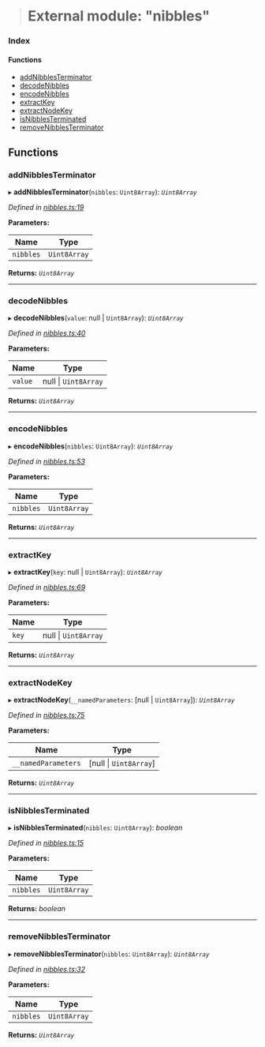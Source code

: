 > # External module: "nibbles"

### Index

#### Functions

* [addNibblesTerminator](_nibbles_.md#addnibblesterminator)
* [decodeNibbles](_nibbles_.md#decodenibbles)
* [encodeNibbles](_nibbles_.md#encodenibbles)
* [extractKey](_nibbles_.md#extractkey)
* [extractNodeKey](_nibbles_.md#extractnodekey)
* [isNibblesTerminated](_nibbles_.md#isnibblesterminated)
* [removeNibblesTerminator](_nibbles_.md#removenibblesterminator)

## Functions

###  addNibblesTerminator

▸ **addNibblesTerminator**(`nibbles`: `Uint8Array`): *`Uint8Array`*

*Defined in [nibbles.ts:19](https://github.com/polkadot-js/common/blob/6c79462/packages/trie-codec/src/nibbles.ts#L19)*

**Parameters:**

Name | Type |
------ | ------ |
`nibbles` | `Uint8Array` |

**Returns:** *`Uint8Array`*

___

###  decodeNibbles

▸ **decodeNibbles**(`value`: null | `Uint8Array`): *`Uint8Array`*

*Defined in [nibbles.ts:40](https://github.com/polkadot-js/common/blob/6c79462/packages/trie-codec/src/nibbles.ts#L40)*

**Parameters:**

Name | Type |
------ | ------ |
`value` | null \| `Uint8Array` |

**Returns:** *`Uint8Array`*

___

###  encodeNibbles

▸ **encodeNibbles**(`nibbles`: `Uint8Array`): *`Uint8Array`*

*Defined in [nibbles.ts:53](https://github.com/polkadot-js/common/blob/6c79462/packages/trie-codec/src/nibbles.ts#L53)*

**Parameters:**

Name | Type |
------ | ------ |
`nibbles` | `Uint8Array` |

**Returns:** *`Uint8Array`*

___

###  extractKey

▸ **extractKey**(`key`: null | `Uint8Array`): *`Uint8Array`*

*Defined in [nibbles.ts:69](https://github.com/polkadot-js/common/blob/6c79462/packages/trie-codec/src/nibbles.ts#L69)*

**Parameters:**

Name | Type |
------ | ------ |
`key` | null \| `Uint8Array` |

**Returns:** *`Uint8Array`*

___

###  extractNodeKey

▸ **extractNodeKey**(`__namedParameters`: [null | `Uint8Array`]): *`Uint8Array`*

*Defined in [nibbles.ts:75](https://github.com/polkadot-js/common/blob/6c79462/packages/trie-codec/src/nibbles.ts#L75)*

**Parameters:**

Name | Type |
------ | ------ |
`__namedParameters` | [null \| `Uint8Array`] |

**Returns:** *`Uint8Array`*

___

###  isNibblesTerminated

▸ **isNibblesTerminated**(`nibbles`: `Uint8Array`): *boolean*

*Defined in [nibbles.ts:15](https://github.com/polkadot-js/common/blob/6c79462/packages/trie-codec/src/nibbles.ts#L15)*

**Parameters:**

Name | Type |
------ | ------ |
`nibbles` | `Uint8Array` |

**Returns:** *boolean*

___

###  removeNibblesTerminator

▸ **removeNibblesTerminator**(`nibbles`: `Uint8Array`): *`Uint8Array`*

*Defined in [nibbles.ts:32](https://github.com/polkadot-js/common/blob/6c79462/packages/trie-codec/src/nibbles.ts#L32)*

**Parameters:**

Name | Type |
------ | ------ |
`nibbles` | `Uint8Array` |

**Returns:** *`Uint8Array`*